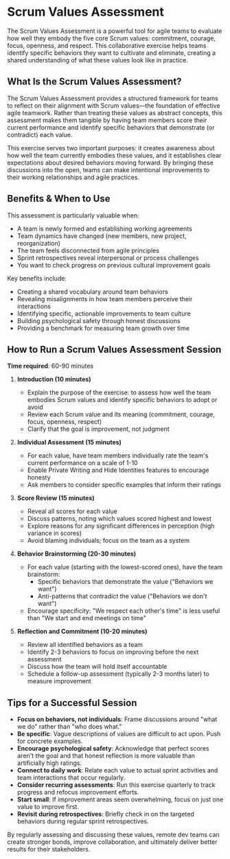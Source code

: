 # Scrum Values Assessment

The Scrum Values Assessment is a powerful tool for agile teams to evaluate how well they embody the five core Scrum values: commitment, courage, focus, openness, and respect. This collaborative exercise helps teams identify specific behaviors they want to cultivate and eliminate, creating a shared understanding of what these values look like in practice.

## What Is the Scrum Values Assessment?

The Scrum Values Assessment provides a structured framework for teams to reflect on their alignment with Scrum values—the foundation of effective agile teamwork. Rather than treating these values as abstract concepts, this assessment makes them tangible by having team members score their current performance and identify specific behaviors that demonstrate (or contradict) each value.

This exercise serves two important purposes: it creates awareness about how well the team currently embodies these values, and it establishes clear expectations about desired behaviors moving forward. By bringing these discussions into the open, teams can make intentional improvements to their working relationships and agile practices.

## Benefits & When to Use

This assessment is particularly valuable when:

- A team is newly formed and establishing working agreements
- Team dynamics have changed (new members, new project, reorganization)
- The team feels disconnected from agile principles
- Sprint retrospectives reveal interpersonal or process challenges
- You want to check progress on previous cultural improvement goals

Key benefits include:

- Creating a shared vocabulary around team behaviors
- Revealing misalignments in how team members perceive their interactions
- Identifying specific, actionable improvements to team culture
- Building psychological safety through honest discussions
- Providing a benchmark for measuring team growth over time

## How to Run a Scrum Values Assessment Session

**Time required**: 60-90 minutes

1. **Introduction (10 minutes)**
   - Explain the purpose of the exercise: to assess how well the team embodies Scrum values and identify specific behaviors to adopt or avoid
   - Review each Scrum value and its meaning (commitment, courage, focus, openness, respect)
   - Clarify that the goal is improvement, not judgment

2. **Individual Assessment (15 minutes)**
   - For each value, have team members individually rate the team's current performance on a scale of 1-10
   - Enable Private Writing and Hide Identities features to encourage honesty
   - Ask members to consider specific examples that inform their ratings

3. **Score Review (15 minutes)**
   - Reveal all scores for each value
   - Discuss patterns, noting which values scored highest and lowest
   - Explore reasons for any significant differences in perception (high variance in scores)
   - Avoid blaming individuals; focus on the team as a system

4. **Behavior Brainstorming (20-30 minutes)**
   - For each value (starting with the lowest-scored ones), have the team brainstorm:
     - Specific behaviors that demonstrate the value ("Behaviors we want")
     - Anti-patterns that contradict the value ("Behaviors we don't want")
   - Encourage specificity: "We respect each other's time" is less useful than "We start and end meetings on time"

5. **Reflection and Commitment (10-20 minutes)**
   - Review all identified behaviors as a team
   - Identify 2-3 behaviors to focus on improving before the next assessment
   - Discuss how the team will hold itself accountable
   - Schedule a follow-up assessment (typically 2-3 months later) to measure improvement

## Tips for a Successful Session

- **Focus on behaviors, not individuals**: Frame discussions around "what we do" rather than "who does what."
- **Be specific**: Vague descriptions of values are difficult to act upon. Push for concrete examples.
- **Encourage psychological safety**: Acknowledge that perfect scores aren't the goal and that honest reflection is more valuable than artificially high ratings.
- **Connect to daily work**: Relate each value to actual sprint activities and team interactions that occur regularly.
- **Consider recurring assessments**: Run this exercise quarterly to track progress and refocus improvement efforts.
- **Start small**: If improvement areas seem overwhelming, focus on just one value to improve first.
- **Revisit during retrospectives**: Briefly check in on the targeted behaviors during regular sprint retrospectives.

By regularly assessing and discussing these values, remote dev teams can create stronger bonds, improve collaboration, and ultimately deliver better results for their stakeholders.